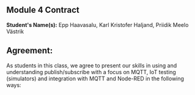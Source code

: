## Module 4 Contract

**Student's Name(s):** Epp Haavasalu, Karl Kristofer Haljand, Priidik Meelo Västrik

## Agreement:

As students in this class, we agree to present our skills in using and understanding publish/subscribe with a focus on MQTT, IoT testing (simulators) and integration with MQTT and Node-RED in the following ways:
